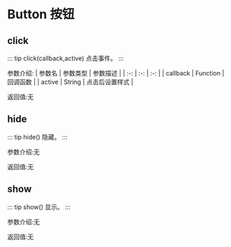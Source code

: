 # Button  按钮

## click
::: tip click(callback,active)
点击事件。
:::

参数介绍:
| 参数名 | 参数类型 | 参数描述 | 
| :-: | :-: | :-: | 
| callback | Function | 回调函数 | 
| active  | String   | 点击后设置样式 | 



返回值:无


## hide

::: tip hide()
隐藏。
:::
 
参数介绍:无

返回值:无

## show

::: tip show()
显示。
:::
 
参数介绍:无

返回值:无
